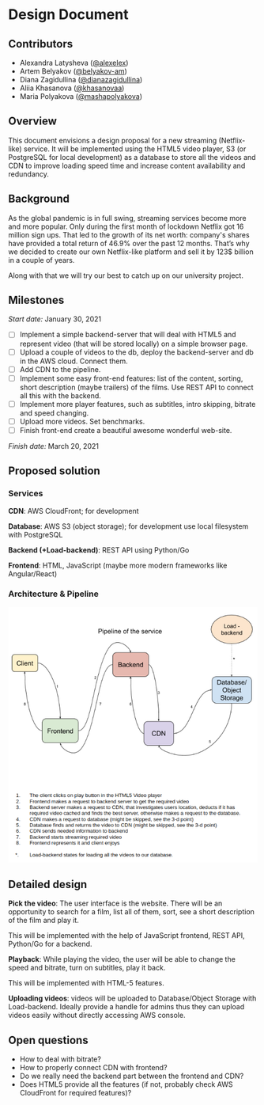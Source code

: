 # Design Document
## Contributors
- Alexandra Latysheva ([@alexelex](https://github.com/alexelex))
- Artem Belyakov ([@belyakov-am](https://github.com/belyakov-am))
- Diana Zagidullina ([@dianazagidullina](https://github.com/dianazagidullina))
- Aliia Khasanova ([@khasanovaa](https://github.com/khasanovaa))
- Maria Polyakova ([@mashapolyakova](https://github.com/mashapolyakova))

## Overview
This document envisions a design proposal for a new streaming (Netflix-like) service. 
It will be implemented using the HTML5 video player, S3 (or PostgreSQL for local development)
as a database to store all the videos and CDN to improve loading speed time and 
increase content availability and redundancy.

## Background
As the global pandemic is in full swing, streaming services become more and more popular. 
Only during the first month of lockdown Netflix got 16 million sign ups. 
That led to the growth of its net worth: company's shares have provided a total return 
of 46.9% over the past 12 months. That’s why we decided to create our own Netflix-like 
platform and sell it by 123$ billion in a couple of years.

Along with that we will try our best to catch up on our university project.

## Milestones
*Start date:* January 30, 2021

- [ ] Implement a simple backend-server that will deal with HTML5 and represent video 
      (that will be stored locally) on a simple browser page.
- [ ] Upload a couple of videos to the db, deploy the backend-server and db in the AWS cloud. Connect them.
- [ ] Add CDN to the pipeline.
- [ ] Implement some easy front-end features: list of the content, sorting, 
      short description (maybe trailers) of the films. Use REST API to connect all this with the backend.
- [ ] Implement more player features, such as subtitles, intro skipping, bitrate and speed changing.
- [ ] Upload more videos. Set benchmarks.
- [ ] Finish front-end create a beautiful awesome wonderful web-site.

*Finish date:* March 20, 2021

## Proposed solution

### Services

**CDN**: AWS CloudFront; for development

**Database**: AWS S3 (object storage); for development use local filesystem with PostgreSQL

**Backend (+Load-backend)**: REST API using Python/Go

**Frontend**: HTML, JavaScript (maybe more modern frameworks like Angular/React)

### Architecture & Pipeline

![Pipeline](../images/pipeline.png)


## Detailed design
**Pick the video**: The user interface is the website. There will be an opportunity 
to search for a film, list all of them, sort, see a short description of the film and play it.

This will be implemented with the help of JavaScript frontend, REST API, Python/Go for a backend.

**Playback**: While playing the video, the user will be able to change the speed and bitrate,
turn on subtitles, play it back.

This will be implemented with HTML-5 features.

**Uploading videos**: videos will be uploaded to Database/Object Storage with Load-backend. 
Ideally provide a handle for admins thus they can upload videos easily without directly accessing AWS console.

## Open questions
- How to deal with bitrate?
- How to properly connect CDN with frontend?
- Do we really need the backend part between the frontend and CDN?
- Does HTML5 provide all the features (if not, probably check AWS CloudFront for required features)?
